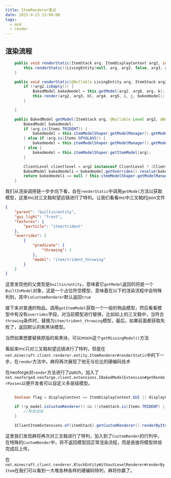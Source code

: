 ```yaml
---
title: ItemRenderer笔记
date: 2025-9-23 23:00:00
tags: 
  - mod
  - render
---
```


## 渲染流程

``` java
    public void renderStatic(ItemStack arg, ItemDisplayContext arg2, int i, int j, PoseStack arg3, MultiBufferSource arg4, @Nullable Level arg5, int k) {
        this.renderStatic((LivingEntity)null, arg, arg2, false, arg3, arg4, arg5, i, j, k);
    }

    public void renderStatic(@Nullable LivingEntity arg, ItemStack arg2, ItemDisplayContext arg3, boolean bl, PoseStack arg4, MultiBufferSource arg5, @Nullable Level arg6, int i, int j, int k) {
        if (!arg2.isEmpty()) {
            BakedModel bakedmodel = this.getModel(arg2, arg6, arg, k);
            this.render(arg2, arg3, bl, arg4, arg5, i, j, bakedmodel);
        }

    }

    public BakedModel getModel(ItemStack arg, @Nullable Level arg2, @Nullable LivingEntity arg3, int i) {
        BakedModel bakedmodel;
        if (arg.is(Items.TRIDENT)) {
            bakedmodel = this.itemModelShaper.getModelManager().getModel(TRIDENT_IN_HAND_MODEL);
        } else if (arg.is(Items.SPYGLASS)) {
            bakedmodel = this.itemModelShaper.getModelManager().getModel(SPYGLASS_IN_HAND_MODEL);
        } else {
            bakedmodel = this.itemModelShaper.getItemModel(arg);
        }

        ClientLevel clientlevel = arg2 instanceof ClientLevel ? (ClientLevel)arg2 : null;
        BakedModel bakedmodel1 = bakedmodel.getOverrides().resolve(bakedmodel, arg, clientlevel, arg3, i);
        return bakedmodel1 == null ? this.itemModelShaper.getModelManager().getMissingModel() : bakedmodel1;
    }
```

我们从渲染调用链一步步向下看，会在`renderStatic`中调用`getModel`方法以获取模型，这里mc对三叉戟和望远镜进行了特判。让我们看看mc中三叉戟的json文件

``` json
{
    "parent": "builtin/entity",
    "gui_light": "front",
    "textures": {
        "particle": "item/trident"
    },
    "overrides": [
        {
            "predicate": {
                "throwing": 1
            },
            "model": "item/trident_throwing"
        }
    ]
}
```
这里发现他的父类型是`builtin/entity`，意味着它`getModel`返回的将是一个`BuiltInModel`对象，这是一个占位符空模型，意味着在以下的渲染流程中会特殊判别，其中`isCustomRenderer`默认返回`true`

接下来对普通的物品，调用`getItemModel`获取一个一般的物品模型，然后看看模型中有没有`overrides`字段，对当前模型进行替换，比如如上的三叉戟中，当符合`throwing`条件时，替换为`item/trident_throwing`模型，最后，如果前面都获取失败了，返回默认的紫黑块模型。

当然如果想要替换原版的紫黑块，可以mixin这个`getMissingModel()`方法

看起来mc只对三叉戟和望远镜进行了特判，但是在`net.minecraft.client.renderer.entity.ItemRenderer#renderStatic`中的下一步，在`render`方法中，麻将再次展现了他无与伦比的硬编码技术

在neoforge对`render`方法进行了patch，加入了`net.neoforged.neoforge.client.extensions.IBakedModelExtension#getRenderPasses`以便开发者可以自定义多层级模型。

``` java

    boolean flag = displayContext == ItemDisplayContext.GUI || displayContext == ItemDisplayContext.GROUND || displayContext == ItemDisplayContext.FIXED;

    if (!p_model.isCustomRenderer() && (!itemStack.is(Items.TRIDENT) || flag)) {
        //常规渲染
    }

    IClientItemExtensions.of(itemStack).getCustomRenderer().renderByItem(itemStack, displayContext, poseStack, bufferSource, combinedLight, combinedOverlay);
```

这里我们发现麻将再次对三叉戟进行了特判，加入到了`CustomRender`的行列中，在特殊的`CustomRender`中，将不返回模型回正常渲染流程，而是直接将模型烘焙完成后上传。

在`net.minecraft.client.renderer.BlockEntityWithoutLevelRenderer#renderByItem`在我们可以看到一大堆各种各样的硬编码特判，麻将你赢了。